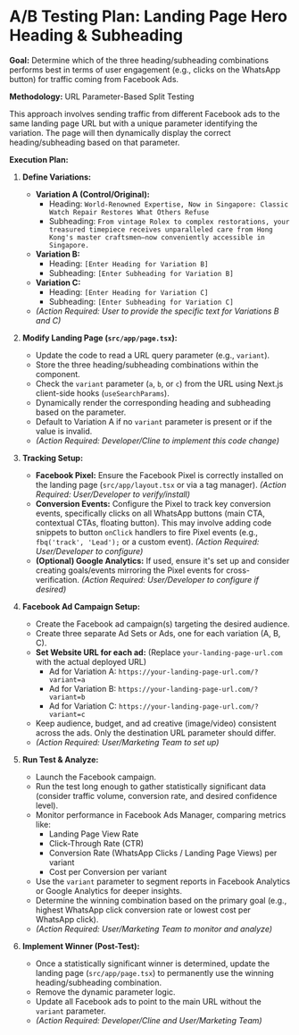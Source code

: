 # A/B Testing Plan: Landing Page Hero Heading & Subheading

**Goal:** Determine which of the three heading/subheading combinations performs best in terms of user engagement (e.g., clicks on the WhatsApp button) for traffic coming from Facebook Ads.

**Methodology:** URL Parameter-Based Split Testing

This approach involves sending traffic from different Facebook ads to the same landing page URL but with a unique parameter identifying the variation. The page will then dynamically display the correct heading/subheading based on that parameter.

**Execution Plan:**

1.  **Define Variations:**
    *   **Variation A (Control/Original):**
        *   Heading: `World-Renowned Expertise, Now in Singapore: Classic Watch Repair Restores What Others Refuse`
        *   Subheading: `From vintage Rolex to complex restorations, your treasured timepiece receives unparalleled care from Hong Kong's master craftsmen—now conveniently accessible in Singapore.`
    *   **Variation B:**
        *   Heading: `[Enter Heading for Variation B]`
        *   Subheading: `[Enter Subheading for Variation B]`
    *   **Variation C:**
        *   Heading: `[Enter Heading for Variation C]`
        *   Subheading: `[Enter Subheading for Variation C]`
    *   *(Action Required: User to provide the specific text for Variations B and C)*

2.  **Modify Landing Page (`src/app/page.tsx`):**
    *   Update the code to read a URL query parameter (e.g., `variant`).
    *   Store the three heading/subheading combinations within the component.
    *   Check the `variant` parameter (`a`, `b`, or `c`) from the URL using Next.js client-side hooks (`useSearchParams`).
    *   Dynamically render the corresponding heading and subheading based on the parameter.
    *   Default to Variation A if no `variant` parameter is present or if the value is invalid.
    *   *(Action Required: Developer/Cline to implement this code change)*

3.  **Tracking Setup:**
    *   **Facebook Pixel:** Ensure the Facebook Pixel is correctly installed on the landing page (`src/app/layout.tsx` or via a tag manager). *(Action Required: User/Developer to verify/install)*
    *   **Conversion Events:** Configure the Pixel to track key conversion events, specifically clicks on all WhatsApp buttons (main CTA, contextual CTAs, floating button). This may involve adding code snippets to button `onClick` handlers to fire Pixel events (e.g., `fbq('track', 'Lead');` or a custom event). *(Action Required: User/Developer to configure)*
    *   **(Optional) Google Analytics:** If used, ensure it's set up and consider creating goals/events mirroring the Pixel events for cross-verification. *(Action Required: User/Developer to configure if desired)*

4.  **Facebook Ad Campaign Setup:**
    *   Create the Facebook ad campaign(s) targeting the desired audience.
    *   Create three separate Ad Sets or Ads, one for each variation (A, B, C).
    *   **Set Website URL for each ad:** (Replace `your-landing-page-url.com` with the actual deployed URL)
        *   Ad for Variation A: `https://your-landing-page-url.com/?variant=a`
        *   Ad for Variation B: `https://your-landing-page-url.com/?variant=b`
        *   Ad for Variation C: `https://your-landing-page-url.com/?variant=c`
    *   Keep audience, budget, and ad creative (image/video) consistent across the ads. Only the destination URL parameter should differ.
    *   *(Action Required: User/Marketing Team to set up)*

5.  **Run Test & Analyze:**
    *   Launch the Facebook campaign.
    *   Run the test long enough to gather statistically significant data (consider traffic volume, conversion rate, and desired confidence level).
    *   Monitor performance in Facebook Ads Manager, comparing metrics like:
        *   Landing Page View Rate
        *   Click-Through Rate (CTR)
        *   Conversion Rate (WhatsApp Clicks / Landing Page Views) per variant
        *   Cost per Conversion per variant
    *   Use the `variant` parameter to segment reports in Facebook Analytics or Google Analytics for deeper insights.
    *   Determine the winning combination based on the primary goal (e.g., highest WhatsApp click conversion rate or lowest cost per WhatsApp click).
    *   *(Action Required: User/Marketing Team to monitor and analyze)*

6.  **Implement Winner (Post-Test):**
    *   Once a statistically significant winner is determined, update the landing page (`src/app/page.tsx`) to permanently use the winning heading/subheading combination.
    *   Remove the dynamic parameter logic.
    *   Update all Facebook ads to point to the main URL without the `variant` parameter.
    *   *(Action Required: Developer/Cline and User/Marketing Team)*
